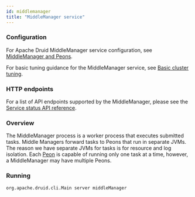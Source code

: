 ```yaml
---
id: middlemanager
title: "MiddleManager service"
---
```


<!--
  ~ Licensed to the Apache Software Foundation (ASF) under one
  ~ or more contributor license agreements.  See the NOTICE file
  ~ distributed with this work for additional information
  ~ regarding copyright ownership.  The ASF licenses this file
  ~ to you under the Apache License, Version 2.0 (the
  ~ "License"); you may not use this file except in compliance
  ~ with the License.  You may obtain a copy of the License at
  ~
  ~   http://www.apache.org/licenses/LICENSE-2.0
  ~
  ~ Unless required by applicable law or agreed to in writing,
  ~ software distributed under the License is distributed on an
  ~ "AS IS" BASIS, WITHOUT WARRANTIES OR CONDITIONS OF ANY
  ~ KIND, either express or implied.  See the License for the
  ~ specific language governing permissions and limitations
  ~ under the License.
  -->


### Configuration

For Apache Druid MiddleManager service configuration, see [MiddleManager and Peons](../configuration/index.md#middlemanager-and-peons).

For basic tuning guidance for the MiddleManager service, see [Basic cluster tuning](../operations/basic-cluster-tuning.md#middlemanager).

### HTTP endpoints

For a list of API endpoints supported by the MiddleManager, please see the [Service status API reference](../api-reference/service-status-api.md#middlemanager).

### Overview

The MiddleManager process is a worker process that executes submitted tasks. Middle Managers forward tasks to Peons that run in separate JVMs.
The reason we have separate JVMs for tasks is for resource and log isolation. Each [Peon](../design/peons.md) is capable of running only one task at a time, however, a MiddleManager may have multiple Peons.

### Running

```
org.apache.druid.cli.Main server middleManager
```
